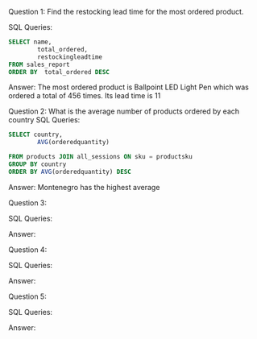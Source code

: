 Question 1: 
Find the restocking lead time for the most ordered product.

SQL Queries:
```SQL
SELECT name,
		total_ordered,
		restockingleadtime
FROM sales_report
ORDER BY  total_ordered DESC
```
Answer: 
The most ordered product is Ballpoint LED Light Pen which was ordered a total of 456 times. Its lead time is 11


Question 2: 
What is the average number of products ordered by each country
SQL Queries:
```SQL
SELECT country,
        AVG(orderedquantity)

FROM products JOIN all_sessions ON sku = productsku
GROUP BY country
ORDER BY AVG(orderedquantity) DESC
```
Answer:
Montenegro has the highest average


Question 3: 

SQL Queries:

Answer:



Question 4: 

SQL Queries:

Answer:



Question 5: 

SQL Queries:

Answer:
